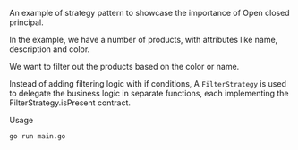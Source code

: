 An example of strategy pattern to showcase the importance of Open closed principal.

In the example, we have a number of products, with attributes
like name, description and color.

We want to filter out the products based on the
color or name.

Instead of adding filtering logic with 
if conditions, A `FilterStrategy` is used to delegate
the business logic in separate functions, each 
implementing the FilterStrategy.isPresent contract.

Usage

`go run main.go`